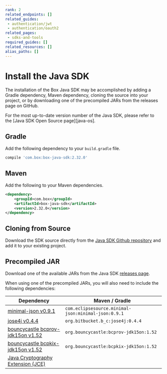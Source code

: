 ```yaml
---
rank: 2
related_endpoints: []
related_guides:
 - authentication/jwt
 - authentication/oauth2
related_pages:
 - sdks-and-tools
required_guides: []
related_resources: []
alias_paths: []
---
```


# Install the Java SDK

The installation of the Box Java SDK may be accomplished by adding a Gradle
dependency, Maven dependency, cloning the source into your project, or by
downloading one of the precompiled JARs from the releases page on GitHub.

<Message>
  For the most up-to-date version number of the Java SDK, please refer to the
  [Java SDK Open Source page][java-os].
</Message>

## Gradle

Add the following dependency to your `build.gradle` file.

```sh
compile 'com.box:box-java-sdk:2.32.0'
```

## Maven

Add the following to your Maven dependencies.

```xml
<dependency>
    <groupId>com.box</groupId>
    <artifactId>box-java-sdk</artifactId>
    <version>2.32.0</version>
</dependency>
```

## Cloning from Source

Download the SDK source directly from the
[Java SDK Github repository][java-sdk-src] and add it to your existing project.

## Precompiled JAR

Download one of the available JARs from the Java SDK [releases page][java-sdk-releases].

When using one of the precompiled JARs, you will also need to include the
following dependencies:

| Dependency | Maven / Gradle |
| ------ | ------ |
| [minimal-json v0.9.1][dependency-min-json] | `com.eclipsesource.minimal-json:minimal-json:0.9.1` |
| [jose4j v0.4.4][dependency-jose] | `org.bitbucket.b_c:jose4j:0.4.4` |
| [bouncycastle bcprov-jdk15on v1.52][dependency-bcprov] | `org.bouncycastle:bcprov-jdk15on:1.52` |
| [bouncycastle bcpkix-jdk15on v1.52][dependency-bcpkix] | `org.bouncycastle:bcpkix-jdk15on:1.52` |
| [Java Cryptography Extension (JCE)][dependency-crypto] |

[npm]: https://www.npmjs.com/
[java-os]: http://opensource.box.com/box-java-sdk/
[java-sdk-src]: https://github.com/box/box-java-sdk/tree/master/src/main/java/com/box/sdk
[java-sdk-releases]: https://github.com/box/box-java-sdk/releases
[dependency-min-json]: https://github.com/ralfstx/minimal-json
[dependency-jose]: https://bitbucket.org/b_c/jose4j/wiki/Home
[dependency-bcprov]: http://mvnrepository.com/artifact/org.bouncycastle/bcprov-jdk15on
[dependency-bcpkix]: http://mvnrepository.com/artifact/org.bouncycastle/bcpkix-jdk15on
[dependency-crypto]: http://www.oracle.com/technetwork/java/javase/downloads/jce-7-download-432124.html
